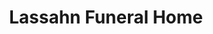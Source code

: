 ---
title: "Lassahn Funeral Home"
url: /kingsville/lassahn-funeral-home/
shop: funeral directors
---